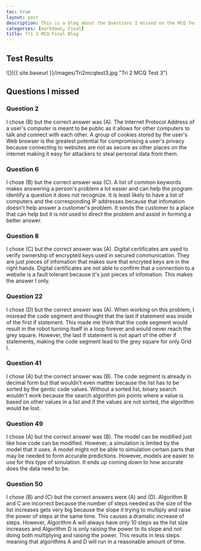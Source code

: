 ```yaml
---
toc: true
layout: post
description: This is a blog about the Questions I missed on the MCQ Test 3 from Tri 2 and will provide the correct answers and why
categories: [markdown, Final]
title: Tri 2 MCQ Final Blog
---
```


## Test Results

![]({{ site.baseurl }}/images/Tri2mcqtest3.jpg "Tri 2 MCQ Test 3")

## Questions I missed

### Question 2

I chose (B) but the correct answer was (A). The Internet Protocol Address of a user's computer is meant to be public as it allows for other computers to talk and connect with each other. A group of cookies stored by the user's Web browser is the greatest potential for compromising a user's privacy because connecting to websites are not as secure as other places on the internet making it easy for attackers to steal personal data from them. 

### Question 6

I chose (B) but the correct answer was (C). A list of common keywords makes answering a person's problem a lot easier and can help the program identify a question it does not recognize. It is least likely to have a list of computers and the corresponding IP addresses because that infomation doesn't help answer a customer's problem. It sends the customer to a place that can help but it is not used to direct the problem and assist in forming a better answer.

### Question 8

I chose (C) but the correct answer was (A). Digital certificates are used to verify ownership of encrypted keys used in secured communication. They are just pieces of infomation that makes sure that encryted keys are in the right hands. Digital certificates are not able to confirm that a connection to a website is a fault tolerant because it's just pieces of infomation. This makes the answer I only. 

### Question 22

I chose (D) but the correct answer was (A). When working on this problem, I misread the code segment and thought that the last if statement was inside of the first if statement. This made me think that the code segment would result in the robot turning itself in a loop forever and would never reach the grey square. However, the last if statement is not apart of the other if statements, making the code segment lead to the grey square for only Grid I. 

### Question 41

I chose (A) but the correct answer was (B). The code segment is already in decimal form but that wouldn't even mattter because the list has to be sorted by the gentic code values. Without a sorted list, binary search wouldn't work because the search algorithm pin points where a value is based on other values in a list and if the values are not sorted, the algorithm would be lost.

### Question 49

I chose (A) but the correct answer was (B). The model can be modified just like how code can be modified. However, a simulation is limited by the model that it uses. A model might not be able to simulation certain parts that may be needed to form accurate predictions. However, models are easier to use for this type of simulation. It ends up coming down to how accurate does the data need to be.

### Question 50

I chose (B) and (C) but the correct answers were (A) and (D). Algorithm B and C are incorrect because the number of steps needed as the size of the list increases gets very big because the slope it trying to multiply and raise the power of steps at the same time. This causes a dramatic increase of steps. However, Algorithm A will always have only 10 steps as the list size increases and Algorithm D is only raising the power to its slope and not doing both multiplying and raising the power. This results in less steps meaning that algorithms A and D will run in a reasonable amount of time.
